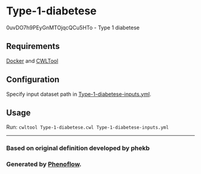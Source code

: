 # Type-1-diabetese

0uvDO7h9PEyGnMTOjqcQCu5HTo - Type 1 diabetese

## Requirements

[Docker](https://docs.docker.com/install/) and [CWLTool](https://github.com/common-workflow-language/cwltool#install)

## Configuration

Specify input dataset path in [Type-1-diabetese-inputs.yml](Type-1-diabetese-inputs.yml).

## Usage

Run: `cwltool Type-1-diabetese.cwl Type-1-diabetese-inputs.yml`

***

### Based on original definition developed by phekb
### Generated by [Phenoflow](https://kclhi.org/phenoflow).
